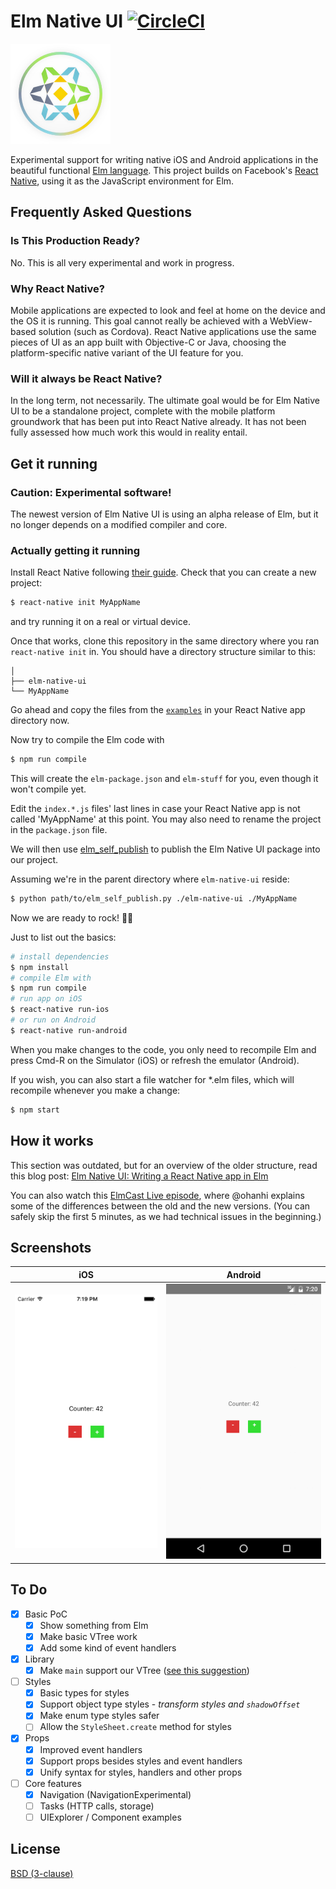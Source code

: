 # Elm Native UI [![CircleCI](https://circleci.com/gh/ohanhi/elm-native-ui/tree/master.svg?style=svg)](https://circleci.com/gh/ohanhi/elm-native-ui/tree/master)

![](img/elm-native-160.png)

Experimental support for writing native iOS and Android applications in the beautiful functional [Elm language](http://elm-lang.org/).
This project builds on Facebook's [React Native](https://facebook.github.io/react-native/), using it as the JavaScript environment for Elm.

## Frequently Asked Questions

### Is This Production Ready?

No. This is all very experimental and work in progress.

### Why React Native?

Mobile applications are expected to look and feel at home on the device and the OS it is running. This goal cannot really be achieved with a WebView-based solution (such as Cordova). React Native applications use the same pieces of UI as an app built with Objective-C or Java, choosing the platform-specific native variant of the UI feature for you.

### Will it always be React Native?

In the long term, not necessarily. The ultimate goal would be for Elm Native UI to be a standalone project, complete with the mobile platform groundwork that has been put into React Native already. It has not been fully assessed how much work this would in reality entail.


## Get it running


### Caution: Experimental software!

The newest version of Elm Native UI is using an alpha release of Elm, but it no longer depends on a modified compiler and core.

### Actually getting it running

Install React Native following [their guide](https://facebook.github.io/react-native/docs/getting-started.html#content). Check that you can create a new project:

```bash
$ react-native init MyAppName
```

and try running it on a real or virtual device.

Once that works, clone this repository in the same directory where you ran `react-native init` in. You should have a directory structure similar to this:

```
│
├── elm-native-ui
└── MyAppName
```

Go ahead and copy the files from the [`examples`](examples) in your React Native app directory now.

Now try to compile the Elm code with

```bash
$ npm run compile
```

This will create the `elm-package.json` and `elm-stuff` for you, even though it won't compile yet.

Edit the `index.*.js` files' last lines in case your React Native app is not called 'MyAppName' at this point. You may also need to rename the project in the `package.json` file.

We will then use [elm_self_publish](https://github.com/NoRedInk/elm-ops-tooling#elm_self_publish) to publish the Elm Native UI package into our project.

Assuming we're in the parent directory where `elm-native-ui` reside:

```bash
$ python path/to/elm_self_publish.py ./elm-native-ui ./MyAppName
```

Now we are ready to rock! 🤘🎸

Just to list out the basics:

```bash
# install dependencies
$ npm install
# compile Elm with
$ npm run compile
# run app on iOS
$ react-native run-ios
# or run on Android
$ react-native run-android
```

When you make changes to the code, you only need to recompile Elm and press Cmd-R on the Simulator (iOS) or refresh the emulator (Android).

If you wish, you can also start a file watcher for \*.elm files, which will recompile whenever you make a change:

```bash
$ npm start
```


## How it works

This section was outdated, but for an overview of the older structure, read this blog post: [Elm Native UI: Writing a React Native app in Elm](http://ohanhi.github.io/elm-native-ui.html)

You can also watch this [ElmCast Live episode](https://www.livecoding.tv/elmcast/videos/JjbOK-elmcast-live-2), where @ohanhi explains some of the differences between the old and the new versions. (You can safely skip the first 5 minutes, as we had technical issues in the beginning.)


## Screenshots

iOS | Android
----|--------
![](img/screenshot-ios.png) | ![](img/screenshot-android.png)

## To Do

- [x] Basic PoC
  - [x] Show something from Elm
  - [x] Make basic VTree work
  - [x] Add some kind of event handlers
- [x] Library
  - [x] Make `main` support our VTree ([see this suggestion](https://github.com/ohanhi/elm-native/commit/0a35edeb0c21985394b6f3b296140da431aa936c#commitcomment-14303291))
- [ ] Styles
  - [x] Basic types for styles
  - [x] Support object type styles - _transform styles and `shadowOffset`_
  - [x] Make enum type styles safer
  - [ ] Allow the `StyleSheet.create` method for styles
- [x] Props
  - [x] Improved event handlers
  - [x] Support props besides styles and event handlers
  - [x] Unify syntax for styles, handlers and other props
- [ ] Core features
  - [x] Navigation (NavigationExperimental)
  - [ ] Tasks (HTTP calls, storage)
  - [ ] UIExplorer / Component examples

## License

[BSD (3-clause)](LICENSE)
